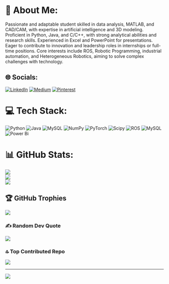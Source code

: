 # 💫 About Me:
Passionate and adaptable student skilled in data analysis, MATLAB, and CAD/CAM, with expertise in artificial intelligence and 3D modeling. Proficient in Python, Java, and C/C++, with strong analytical abilities and research skills. Experienced in Excel and PowerPoint for presentations. Eager to contribute to innovation and leadership roles in internships or full-time positions. Core interests include ROS, Robotic Programming, industrial automation, and Heterogeneous Robotics, aiming to solve complex challenges with technology.


## 🌐 Socials:
[![LinkedIn](https://img.shields.io/badge/LinkedIn-%230077B5.svg?logo=linkedin&logoColor=white)](https://linkedin.com/in/https://www.linkedin.com/in/utkarsh-rastogi-260226211/) [![Medium](https://img.shields.io/badge/Medium-12100E?logo=medium&logoColor=white)](https://medium.com/@https://medium.com/@utkarsh.rastogi.btech2021) [![Pinterest](https://img.shields.io/badge/Pinterest-%23E60023.svg?logo=Pinterest&logoColor=white)](https://pinterest.com/utkarsh_2812) 

# 💻 Tech Stack:
![Python](https://img.shields.io/badge/python-3670A0?style=for-the-badge&logo=python&logoColor=ffdd54) ![Java](https://img.shields.io/badge/java-%23ED8B00.svg?style=for-the-badge&logo=openjdk&logoColor=white) ![MySQL](https://img.shields.io/badge/mysql-%2300000f.svg?style=for-the-badge&logo=mysql&logoColor=white) ![NumPy](https://img.shields.io/badge/numpy-%23013243.svg?style=for-the-badge&logo=numpy&logoColor=white) ![PyTorch](https://img.shields.io/badge/PyTorch-%23EE4C2C.svg?style=for-the-badge&logo=PyTorch&logoColor=white) ![Scipy](https://img.shields.io/badge/SciPy-%230C55A5.svg?style=for-the-badge&logo=scipy&logoColor=%white) ![ROS](https://img.shields.io/badge/ros-%230A0FF9.svg?style=for-the-badge&logo=ros&logoColor=white) ![MySQL](https://img.shields.io/badge/mysql-%2300000f.svg?style=for-the-badge&logo=mysql&logoColor=white) ![Power Bi](https://img.shields.io/badge/power_bi-F2C811?style=for-the-badge&logo=powerbi&logoColor=black)
# 📊 GitHub Stats:
![](https://github-readme-stats.vercel.app/api?username=Utkarsh2812&theme=omni&hide_border=false&include_all_commits=false&count_private=false)<br/>
![](https://github-readme-streak-stats.herokuapp.com/?user=Utkarsh2812&theme=omni&hide_border=false)<br/>
![](https://github-readme-stats.vercel.app/api/top-langs/?username=Utkarsh2812&theme=omni&hide_border=false&include_all_commits=false&count_private=false&layout=compact)

## 🏆 GitHub Trophies
![](https://github-profile-trophy.vercel.app/?username=Utkarsh2812&theme=discord&no-frame=false&no-bg=true&margin-w=4)

### ✍️ Random Dev Quote
![](https://quotes-github-readme.vercel.app/api?type=horizontal&theme=radical)

### 🔝 Top Contributed Repo
![](https://github-contributor-stats.vercel.app/api?username=Utkarsh2812&limit=5&theme=dracula&combine_all_yearly_contributions=true)


---
[![](https://visitcount.itsvg.in/api?id=Utkarsh2812&icon=8&color=10)](https://visitcount.itsvg.in)

<!-- Proudly created with GPRM ( https://gprm.itsvg.in ) -->
